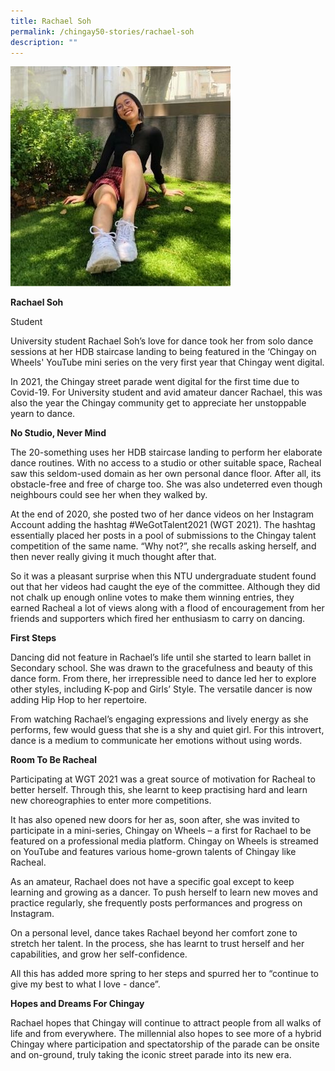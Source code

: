 ```yaml
---
title: Rachael Soh
permalink: /chingay50-stories/rachael-soh
description: ""
---
```

![Rachael Soh](/images/Chingay50%20Stories/rachael-soh-50storiesimage.jpg)

**Rachael Soh**

Student

University student Rachael Soh’s love for dance took her from solo dance sessions at her HDB staircase landing to being featured in the ‘Chingay on Wheels' YouTube mini series on the very first year that Chingay went digital.

In 2021, the Chingay street parade went digital for the first time due to Covid-19. For University student and avid amateur dancer Rachael, this was also the year the Chingay community get to appreciate her unstoppable yearn to dance.

**No Studio, Never Mind**

The 20-something uses her HDB staircase landing to perform her elaborate dance routines. With no access to a studio or other suitable space, Racheal saw this seldom-used domain as her own personal dance floor. After all, its obstacle-free and free of charge too. She was also undeterred even though neighbours could see her when they walked by.

At the end of 2020, she posted two of her dance videos on her Instagram Account adding the hashtag #WeGotTalent2021 (WGT 2021). The hashtag essentially placed her posts in a pool of submissions to the Chingay talent competition of the same name. “Why not?”, she recalls asking herself, and then never really giving it much thought after that.

So it was a pleasant surprise when this NTU undergraduate student found out that her videos had caught the eye of the committee. Although they did not chalk up enough online votes to make them winning entries, they earned Racheal a lot of views along with a flood of encouragement from her friends and supporters which fired her enthusiasm to carry on dancing.  

**First Steps**

Dancing did not feature in Rachael’s life until she started to learn ballet in Secondary school. She was drawn to the gracefulness and beauty of this dance form. From there, her irrepressible need to dance led her to explore other styles, including K-pop and Girls’ Style. The versatile dancer is now adding Hip Hop to her repertoire.

From watching Rachael’s engaging expressions and lively energy as she performs, few would guess that she is a shy and quiet girl. For this introvert, dance is a medium to communicate her emotions without using words. 

**Room To Be Racheal**

Participating at WGT 2021 was a great source of motivation for Racheal to better herself. Through this, she learnt to keep practising hard and learn new choreographies to enter more competitions.

It has also opened new doors for her as, soon after, she was invited to participate in a mini-series, Chingay on Wheels – a first for Rachael to be featured on a professional media platform. Chingay on Wheels is streamed on YouTube and features various home-grown talents of Chingay like Racheal.

As an amateur, Rachael does not have a specific goal except to keep learning and growing as a dancer. To push herself to learn new moves and practice regularly, she frequently posts performances and progress on Instagram.

On a personal level, dance takes Rachael beyond her comfort zone to stretch her talent. In the process, she has learnt to trust herself and her capabilities, and grow her self-confidence.

All this has added more spring to her steps and spurred her to “continue to give my best to what I love - dance”.

**Hopes and Dreams For Chingay**

Rachael hopes that Chingay will continue to attract people from all walks of life and from everywhere. The millennial also hopes to see more of a hybrid Chingay where participation and spectatorship of the parade can be onsite and on-ground, truly taking the iconic street parade into its new era.